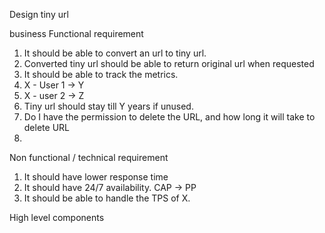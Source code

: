 Design tiny url

business Functional requirement

1. It should be able to convert an url to tiny url.
2. Converted tiny url should be able to return original url when requested
3. It should be able to track the metrics.
4. X - User 1 -> Y
5. X - user 2 -> Z
6. Tiny url should stay till Y years if unused.
7. Do I have the permission to delete the URL, and how long it will take to delete URL
8.

Non functional / technical requirement

1. It should have lower response time
2. It should have 24/7 availability. CAP -> PP
3. It should be able to handle the TPS of X.

High level components









